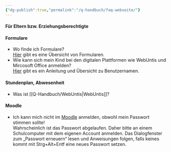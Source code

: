 ```yaml
---
{"dg-publish":true,"permalink":"/q-handbuch/faq-webseite/"}
---
```


#### Für Eltern bzw. Erziehungsberechtigte

#### Formulare

- Wo finde ich Formulare?  
    [Hier](https://www.grg3.at/formulare/) gibt es eine Übersicht von Formularen.
- Wie kann sich mein Kind bei den digitalen Plattformen wie WebUntis und Mircosoft Office anmelden?  
    [Hier](https://www.grg3.at/wp-content/uploads/2024/09/EDV_Zugang_neue_Schueler-2024_mit_Passwoerter.pdf) gibt es ein Anleitung und Übersicht zu Benutzernamen.

#### Stundenplan, Abwesenheit

- Was ist [[Q-Handbuch/WebUntis\|WebUntis]]?  
#### Moodle

- Ich kann mich nicht im [Moodle](https://moodle2.grg3.at/login/index.php) anmelden, obwohl mein Passwort stimmen sollte!  
    Wahrscheinlich ist das Passwort abgelaufen. Daher bitte an einem Schulcomputer mit dem eigenen Account anmelden. Das Dialogfenster zum „Passwort erneuern“ lesen und Anweisungen folgen, falls keines kommt mit Strg+Alt+Entf eine neues Passwort setzen.